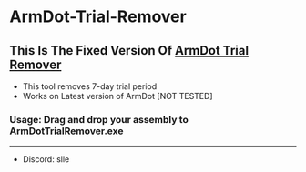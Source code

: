 # ArmDot-Trial-Remover
## This Is The Fixed Version Of [ArmDot Trial Remover](https://github.com/Lucia361/ArmDot-Trial-Remover)
- This tool removes 7-day trial period
- Works on Latest version of ArmDot [NOT TESTED]

### Usage: Drag and drop your assembly to ArmDotTrialRemover.exe 
----
- Discord: slle

